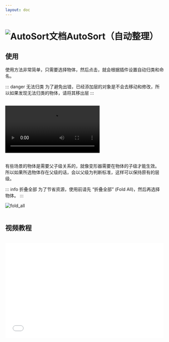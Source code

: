 ```yaml
---
layout: doc
---
```

# <span class="h1-icon"><img src="/img/AutoSort.webp" alt="AutoSort文档"></span>AutoSort（自动整理）

## 使用

使用方法非常简单，只需要选择物体，然后点击，就会根据插件设置自动归类和命名。

::: danger 无法归类
为了避免出错，已经添加层的对象是不会去移动和修改，所以如果发现无法归类的物体，请将其移出层
:::

<br />

<video controls>
  <source src="/img/autosort_v1_plugin_usage_demo.webm" type="video/webm">
</video>

<br />
<br />

有些场景的物体是需要父子级关系的，就像变形器需要在物体的子级才能生效。
所以如果所选物体存在父级的话，会以父级为判断标准，这样可以保持原有的层级。

::: info 折叠全部
为了节省资源，使用前请先 “折叠全部” (Fold All)，然后再选择物体。
:::

<img src="/img/autosort_v1_fold_all_screenshot.webp" data-zoomable alt="fold_all">


<br />
<br />

## 视频教程
<br />

<div style="position: relative; padding: 30% 45%;">
<iframe style="position: absolute; width: 100%; height: 100%; left: 0; top: 0;" src="//player.bilibili.com/player.html?aid=1851967804&bvid=BV1tp421U7vL&cid=1471471115&p=1&autoplay=0"  scrolling="no" border="0" frameborder="no" framespacing="0" allowfullscreen="true"></iframe>
</div>

